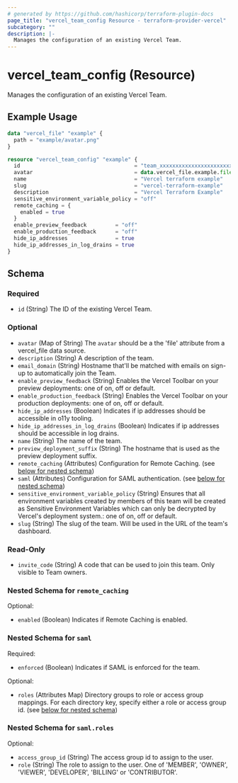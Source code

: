```yaml
---
# generated by https://github.com/hashicorp/terraform-plugin-docs
page_title: "vercel_team_config Resource - terraform-provider-vercel"
subcategory: ""
description: |-
  Manages the configuration of an existing Vercel Team.
---
```


# vercel_team_config (Resource)

Manages the configuration of an existing Vercel Team.

## Example Usage

```terraform
data "vercel_file" "example" {
  path = "example/avatar.png"
}

resource "vercel_team_config" "example" {
  id                                    = "team_xxxxxxxxxxxxxxxxxxxxxxxx"
  avatar                                = data.vercel_file.example.file
  name                                  = "Vercel terraform example"
  slug                                  = "vercel-terraform-example"
  description                           = "Vercel Terraform Example"
  sensitive_environment_variable_policy = "off"
  remote_caching = {
    enabled = true
  }
  enable_preview_feedback         = "off"
  enable_production_feedback      = "off"
  hide_ip_addresses               = true
  hide_ip_addresses_in_log_drains = true
}
```

<!-- schema generated by tfplugindocs -->
## Schema

### Required

- `id` (String) The ID of the existing Vercel Team.

### Optional

- `avatar` (Map of String) The `avatar` should be a the 'file' attribute from a vercel_file data source.
- `description` (String) A description of the team.
- `email_domain` (String) Hostname that'll be matched with emails on sign-up to automatically join the Team.
- `enable_preview_feedback` (String) Enables the Vercel Toolbar on your preview deployments: one of on, off or default.
- `enable_production_feedback` (String) Enables the Vercel Toolbar on your production deployments: one of on, off or default.
- `hide_ip_addresses` (Boolean) Indicates if ip addresses should be accessible in o11y tooling.
- `hide_ip_addresses_in_log_drains` (Boolean) Indicates if ip addresses should be accessible in log drains.
- `name` (String) The name of the team.
- `preview_deployment_suffix` (String) The hostname that is used as the preview deployment suffix.
- `remote_caching` (Attributes) Configuration for Remote Caching. (see [below for nested schema](#nestedatt--remote_caching))
- `saml` (Attributes) Configuration for SAML authentication. (see [below for nested schema](#nestedatt--saml))
- `sensitive_environment_variable_policy` (String) Ensures that all environment variables created by members of this team will be created as Sensitive Environment Variables which can only be decrypted by Vercel's deployment system.: one of on, off or default.
- `slug` (String) The slug of the team. Will be used in the URL of the team's dashboard.

### Read-Only

- `invite_code` (String) A code that can be used to join this team. Only visible to Team owners.

<a id="nestedatt--remote_caching"></a>
### Nested Schema for `remote_caching`

Optional:

- `enabled` (Boolean) Indicates if Remote Caching is enabled.


<a id="nestedatt--saml"></a>
### Nested Schema for `saml`

Required:

- `enforced` (Boolean) Indicates if SAML is enforced for the team.

Optional:

- `roles` (Attributes Map) Directory groups to role or access group mappings. For each directory key, specify either a role or access group id. (see [below for nested schema](#nestedatt--saml--roles))

<a id="nestedatt--saml--roles"></a>
### Nested Schema for `saml.roles`

Optional:

- `access_group_id` (String) The access group id to assign to the user.
- `role` (String) The role to assign to the user. One of 'MEMBER', 'OWNER', 'VIEWER', 'DEVELOPER', 'BILLING' or 'CONTRIBUTOR'.
